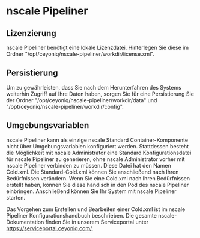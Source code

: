 # nscale Pipeliner

## Lizenzierung

nscale Pipeliner benötigt eine lokale Lizenzdatei.
Hinterlegen Sie diese im Ordner "/opt/ceyoniq/nscale-pipeliner/workdir/license.xml".

## Persistierung

Um zu gewährleisten, dass Sie nach dem Herunterfahren des Systems weiterhin Zugriff auf Ihre Daten haben, sorgen Sie für eine Persistierung Sie der Ordner
 "/opt/ceyoniq/nscale-pipeliner/workdir/data" und
 "/opt/ceyoniq/nscale-pipeliner/workdir/config".

## Umgebungsvariablen

nscale Pipeliner kann als einzige nscale Standard Container-Komponente nicht über Umgebungsvariablen konfiguriert werden.
Stattdessen besteht die Möglichkeit mit nscale Administrator eine Standard Konfigurationsdatei für nscale Pipeliner zu generieren, ohne nscale Administrator vorher mit nscale Pipeliner verbinden zu müssen.
Diese Datei hat den Namen Cold.xml.
Die Standard-Cold.xml können Sie anschließend nach Ihren Bedürfnissen verändern.
Wenn Sie eine Cold.xml nach Ihren Bedürfnissen erstellt haben, können Sie diese händisch in den Pod des nscale Pipeliner einbringen.
Anschließend können Sie Ihr System mit nscale Pipeliner starten.

Das Vorgehen zum Erstellen und Bearbeiten einer Cold.xml ist im nscale Pipeliner Konfigurationshandbuch beschrieben.
Die gesamte nscale-Dokumentation finden Sie in unserem Serviceportal unter <https://serviceportal.ceyoniq.com/>.
